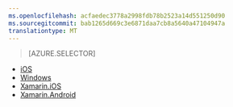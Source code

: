 ```yaml
---
ms.openlocfilehash: acfaedec3778a2998fdb78b2523a14d551250d90
ms.sourcegitcommit: bab1265d669c3e6871daa7cb8a5640a47104947a
translationtype: MT
---
```

> [AZURE.SELECTOR]
- [iOS](../articles/app-service-mobile-dotnet-backend-ios-get-started-users-preview.md)
- [Windows](../articles/app-service-mobile-dotnet-backend-windows-store-dotnet-get-started-users-preview.md)
- [Xamarin.iOS](../articles/app-service-mobile-dotnet-backend-xamarin-ios-get-started-users-preview.md)
- [Xamarin.Android](../articles/app-service-mobile-dotnet-backend-xamarin-android-get-started-users-preview.md)

